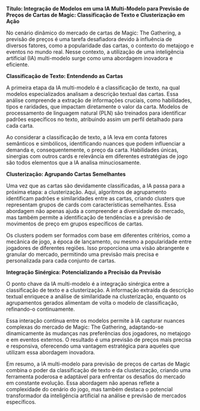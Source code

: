 **Título: Integração de Modelos em uma IA Multi-Modelo para Previsão de Preços de Cartas de Magic: Classificação de Texto e Clusterização em Ação**

No cenário dinâmico do mercado de cartas de Magic: The Gathering, a previsão de preços é uma tarefa desafiadora devido à influência de diversos fatores, como a popularidade das cartas, o contexto do metajogo e eventos no mundo real. Nesse contexto, a utilização de uma inteligência artificial (IA) multi-modelo surge como uma abordagem inovadora e eficiente.

**Classificação de Texto: Entendendo as Cartas**

A primeira etapa da IA multi-modelo é a classificação de texto, na qual modelos especializados analisam a descrição textual das cartas. Essa análise compreende a extração de informações cruciais, como habilidades, tipos e raridades, que impactam diretamente o valor da carta. Modelos de processamento de linguagem natural (PLN) são treinados para identificar padrões específicos no texto, atribuindo assim um perfil detalhado para cada carta.

Ao considerar a classificação de texto, a IA leva em conta fatores semânticos e simbólicos, identificando nuances que podem influenciar a demanda e, consequentemente, o preço da carta. Habilidades únicas, sinergias com outros cards e relevância em diferentes estratégias de jogo são todos elementos que a IA analisa minuciosamente.

**Clusterização: Agrupando Cartas Semelhantes**

Uma vez que as cartas são devidamente classificadas, a IA passa para a próxima etapa: a clusterização. Aqui, algoritmos de agrupamento identificam padrões e similaridades entre as cartas, criando clusters que representam grupos de cards com características semelhantes. Essa abordagem não apenas ajuda a compreender a diversidade do mercado, mas também permite a identificação de tendências e a previsão de movimentos de preço em grupos específicos de cartas.

Os clusters podem ser formados com base em diferentes critérios, como a mecânica de jogo, a época de lançamento, ou mesmo a popularidade entre jogadores de diferentes regiões. Isso proporciona uma visão abrangente e granular do mercado, permitindo uma previsão mais precisa e personalizada para cada conjunto de cartas.

**Integração Sinérgica: Potencializando a Precisão da Previsão**

O ponto chave da IA multi-modelo é a integração sinérgica entre a classificação de texto e a clusterização. A informação extraída da descrição textual enriquece a análise de similaridade na clusterização, enquanto os agrupamentos gerados alimentam de volta o modelo de classificação, refinando-o continuamente.

Essa interação contínua entre os modelos permite à IA capturar nuances complexas do mercado de Magic: The Gathering, adaptando-se dinamicamente às mudanças nas preferências dos jogadores, no metajogo e em eventos externos. O resultado é uma previsão de preços mais precisa e responsiva, oferecendo uma vantagem estratégica para aqueles que utilizam essa abordagem inovadora.

Em resumo, a IA multi-modelo para previsão de preços de cartas de Magic combina o poder da classificação de texto e da clusterização, criando uma ferramenta poderosa e adaptável para enfrentar os desafios do mercado em constante evolução. Essa abordagem não apenas reflete a complexidade do cenário do jogo, mas também destaca o potencial transformador da inteligência artificial na análise e previsão de mercados específicos.
